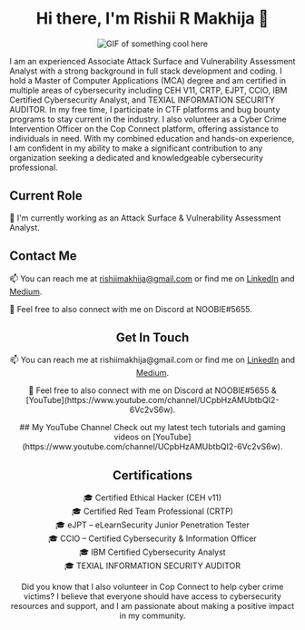 <h1 align="center">Hi there, I'm Rishii R Makhija 👋</h1>
<p align="center">
  <img src="https://media.tenor.com/rePDfDWO3XoAAAAd/hacking.gif" alt="GIF of something cool here"/>
</p>
I am an experienced Associate Attack Surface and Vulnerability Assessment Analyst with a strong background in full stack development and coding. I hold a Master of Computer Applications (MCA) degree and am certified in multiple areas of cybersecurity including CEH V11, CRTP, EJPT, CCIO, IBM Certified Cybersecurity Analyst, and TEXIAL INFORMATION SECURITY AUDITOR. In my free time, I participate in CTF platforms and bug bounty programs to stay current in the industry. I also volunteer as a Cyber Crime Intervention Officer on the Cop Connect platform, offering assistance to individuals in need. With my combined education and hands-on experience, I am confident in my ability to make a significant contribution to any organization seeking a dedicated and knowledgeable cybersecurity professional.

## Current Role

🔭 I'm currently working as an Attack Surface & Vulnerability Assessment Analyst.

## Contact Me

📫 You can reach me at rishiimakhija@gmail.com or find me on [LinkedIn](https://www.linkedin.com/in/rishiirmakhija/) and [Medium](https://medium.com/@rishii_r_makhija).

💬 Feel free to also connect with me on Discord at NOOBIE#5655.


<h2 align="center">Get In Touch</h2>

<p align="center">
  📫 You can reach me at rishiimakhija@gmail.com or find me on 
  <a href="https://www.linkedin.com/in/rishiirmakhija/">LinkedIn</a> and 
  <a href="https://medium.com/@rishii_r_makhija">Medium</a>.
</p>

<p align="center">
  💬 Feel free to also connect with me on Discord at NOOBIE#5655 & [YouTube](https://www.youtube.com/channel/UCpbHzAMUbtbQI2-6Vc2vS6w).
</p>


<p align="center">
## My YouTube Channel
Check out my latest tech tutorials and gaming videos on [YouTube](https://www.youtube.com/channel/UCpbHzAMUbtbQI2-6Vc2vS6w).
</p>



<h2 align="center">Certifications</h2>

<p align="center">
  🎓 Certified Ethical Hacker (CEH v11)
  <br/>
  🎓 Certified Red Team Professional (CRTP)
  <br/>
  🎓 eJPT – eLearnSecurity Junior Penetration Tester
  <br/>
  🎓 CCIO – Certified Cybersecurity & Information Officer
  <br/>
  🎓 IBM Certified Cybersecurity Analyst
  <br/>
  🎓 TEXIAL INFORMATION SECURITY AUDITOR
</p>



<p align="center">
  Did you know that I also volunteer in Cop Connect to help cyber crime victims? I believe that everyone should have access to cybersecurity resources and support, and I am passionate about making a positive impact in my community.
</p>

